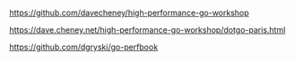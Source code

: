 https://github.com/davecheney/high-performance-go-workshop

https://dave.cheney.net/high-performance-go-workshop/dotgo-paris.html

https://github.com/dgryski/go-perfbook

